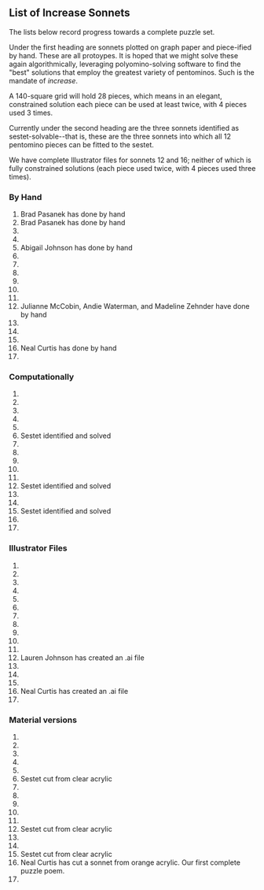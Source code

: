 ## List of Increase Sonnets

The lists below record progress towards a complete puzzle set. 

Under the first heading are sonnets plotted on graph paper and piece-ified by hand. These are all protoypes. It is hoped that we might solve these again algorithmically, leveraging polyomino-solving software to find the "best" solutions that employ the greatest variety of pentominos. Such is the mandate of _increase_. 

A 140-square grid will hold 28 pieces, which means in an elegant, constrained solution each piece can be used at least twice, with 4 pieces used 3 times. 

Currently under the second heading are the three sonnets identified as sestet-solvable--that is, these are the three sonnets into which all 12 pentomino pieces can be fitted to the sestet.

We have complete Illustrator files for sonnets 12 and 16; neither of which is fully constrained solutions (each piece used twice, with 4 pieces used three times). 

### By Hand
1. Brad Pasanek has done by hand
2. Brad Pasanek has done by hand
3.
4.
5. Abigail Johnson has done by hand
6.
7.
8.
9.
10.
11.
12. Julianne McCobin, Andie Waterman, and Madeline Zehnder have done by hand
13.
14.
15.
16. Neal Curtis has done by hand
17.

### Computationally
1.
2.
3.
4.
5.
6. Sestet identified and solved
7.
8.
9.
10.
11.
12. Sestet identified and solved
13.
14.
15. Sestet identified and solved
16.
17.

### Illustrator Files
1.
2.
3.
4.
5.
6.
7.
8.
9.
10.
11.
12. Lauren Johnson has created an .ai file
13.
14.
15.
16. Neal Curtis has created an .ai file
17.

### Material versions
1.
2.
3.
4.
5.
6. Sestet cut from clear acrylic
7.
8.
9.
10.
11.
12. Sestet cut from clear acrylic
13.
14.
15. Sestet cut from clear acrylic
16. Neal Curtis has cut a sonnet from orange acrylic. Our first complete puzzle poem. 
17.
